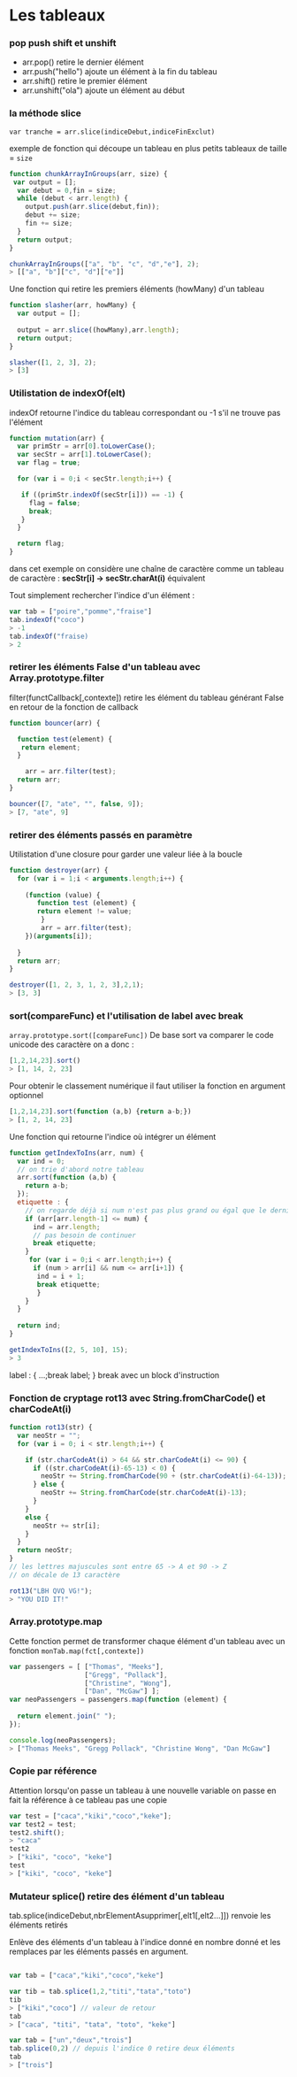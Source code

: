 # Les tableaux
### pop push shift et unshift

* arr.pop() retire le dernier élément
* arr.push("hello") ajoute un élément à la fin du tableau
* arr.shift() retire le premier élément
* arr.unshift("ola") ajoute un élément au début


### la méthode slice

`var tranche = arr.slice(indiceDebut,indiceFinExclut)`

exemple de fonction qui découpe un tableau en plus petits tableaux de taille = `size`

```javascript
function chunkArrayInGroups(arr, size) {
 var output = [];
  var debut = 0,fin = size;
  while (debut < arr.length) {
    output.push(arr.slice(debut,fin)); 
    debut += size;
    fin += size;
  }
  return output;
}

chunkArrayInGroups(["a", "b", "c", "d","e"], 2);
> [["a", "b"]["c", "d"]["e"]]
```

Une fonction qui retire les premiers éléments (howMany) d'un tableau

```javascript
function slasher(arr, howMany) {
  var output = [];
  
  output = arr.slice((howMany),arr.length);
  return output;
}

slasher([1, 2, 3], 2);
> [3]
```

### Utilistation de indexOf(elt)

indexOf retourne l'indice du tableau correspondant ou -1 s'il ne trouve pas l'élément

```javascript
function mutation(arr) {
  var primStr = arr[0].toLowerCase();
  var secStr = arr[1].toLowerCase();
  var flag = true;

  for (var i = 0;i < secStr.length;i++) {

   if ((primStr.indexOf(secStr[i])) == -1) {
     flag = false;
     break;
   }
  }

  return flag;
}
```

dans cet exemple on considère une chaîne de caractère comme un tableau de caractère : **secStr[i] -> secStr.charAt(i)** équivalent

Tout simplement rechercher l'indice d'un élément :

```javascript
var tab = ["poire","pomme","fraise"]
tab.indexOf("coco")
> -1
tab.indexOf("fraise)
> 2

```

### retirer les éléments False d'un tableau avec Array.prototype.filter

filter(functCallback[,contexte])  retire les élément du tableau générant False en retour de la fonction de callback

```javascript
function bouncer(arr) {

  function test(element) {
   return element;
  }

	arr = arr.filter(test);
  return arr;
}

bouncer([7, "ate", "", false, 9]);
> [7, "ate", 9]
```

### retirer des éléments passés en paramètre

Utilistation d'une closure pour garder une valeur liée à la boucle

```javascript
function destroyer(arr) {
  for (var i = 1;i < arguments.length;i++) {
    
    (function (value) {
       function test (element) {
       return element != value;
	    }
	    arr = arr.filter(test);
    })(arguments[i]);
  
  }
  return arr;
}

destroyer([1, 2, 3, 1, 2, 3],2,1);
> [3, 3]
```

### sort(compareFunc) et l'utilisation de label avec break

`array.prototype.sort([compareFunc])`
De base sort va comparer le code unicode des caractère on a donc :

```javascript
[1,2,14,23].sort()
> [1, 14, 2, 23]
```
Pour obtenir le classement numérique il faut utiliser la fonction en argument optionnel

```javascript
[1,2,14,23].sort(function (a,b) {return a-b;})
> [1, 2, 14, 23]
```

Une fonction qui retourne l'indice où intégrer un élément 

```javascript
function getIndexToIns(arr, num) {
  var ind = 0;
  // on trie d'abord notre tableau
  arr.sort(function (a,b) {
    return a-b;
  });
  etiquette : {
  	// on regarde déjà si num n'est pas plus grand ou égal que le dernier élément
    if (arr[arr.length-1] <= num) {
      ind = arr.length;
      // pas besoin de continuer
      break etiquette;
    }
     for (var i = 0;i < arr.length;i++) {
      if (num > arr[i] && num <= arr[i+1]) {
       ind = i + 1;
       break etiquette;
       }
    }
  }
   
  return ind;
}

getIndexToIns([2, 5, 10], 15);
> 3
```

label : { ...;break label; } break avec un block d'instruction

### Fonction de cryptage rot13 avec String.fromCharCode() et charCodeAt(i)

```javascript
function rot13(str) {
  var neoStr = "";
  for (var i = 0; i < str.length;i++) {

    if (str.charCodeAt(i) > 64 && str.charCodeAt(i) <= 90) {
      if ((str.charCodeAt(i)-65-13) < 0) {
        neoStr += String.fromCharCode(90 + (str.charCodeAt(i)-64-13));
      } else {
        neoStr += String.fromCharCode(str.charCodeAt(i)-13);
      }
    }
    else {
      neoStr += str[i];
    }
  }
  return neoStr;
} 
// les lettres majuscules sont entre 65 -> A et 90 -> Z
// on décale de 13 caractère

rot13("LBH QVQ VG!");
> "YOU DID IT!"
```

### Array.prototype.map

Cette fonction permet de transformer chaque élément d'un tableau avec un fonction `monTab.map(fct[,contexte])`

```javascript
var passengers = [ ["Thomas", "Meeks"],
                   ["Gregg", "Pollack"],
                   ["Christine", "Wong"],
                   ["Dan", "McGaw"] ];
var neoPassengers = passengers.map(function (element) {
  
  return element.join(" ");
});

console.log(neoPassengers);
> ["Thomas Meeks", "Gregg Pollack", "Christine Wong", "Dan McGaw"]
```

### Copie par référence

Attention lorsqu'on passe un tableau à une nouvelle variable on passe en fait la référence à ce tableau pas une copie

```javascript
var test = ["caca","kiki","coco","keke"];
var test2 = test;
test2.shift();
> "caca"
test2
> ["kiki", "coco", "keke"]
test
> ["kiki", "coco", "keke"]	
```

### Mutateur splice() retire des élément d'un tableau

tab.splice(indiceDebut,nbrElementAsupprimer[,elt1[,elt2...]]) renvoie les éléments retirés

Enlève des éléments d'un tableau à l'indice donné en nombre donné et les remplaces par les éléments passés en argument.

```javascript

var tab = ["caca","kiki","coco","keke"]

var tib = tab.splice(1,2,"titi","tata","toto")
tib
> ["kiki","coco"] // valeur de retour
tab
> ["caca", "titi", "tata", "toto", "keke"]

var tab = ["un","deux","trois"]
tab.splice(0,2) // depuis l'indice 0 retire deux éléments
tab
> ["trois"]
```
